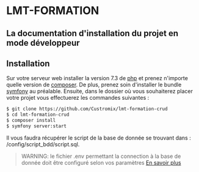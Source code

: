 # LMT-FORMATION
## La documentation d'installation du projet en mode développeur

## Installation

Sur votre serveur web installer la version 7.3 de [php](https://windows.php.net/download/) et prenez n'importe quelle version de [composer](https://getcomposer.org/download/).
De plus, prenez soin d'installer le bundle [symfony](https://symfony.com/download) au préalable.
Ensuite, dans le dossier où vous souhaiterez placer votre projet vous effectuerez les commandes suivantes :
```sh
$ git clone https://github.com/Custromix/lmt-formation-crud
$ cd lmt-formation-crud
$ composer install
$ symfony server:start
```

Il vous faudra récupérer le script de la base de donnée se trouvant dans : /config/script_bdd/script.sql.
> WARNING: le fichier .env permettant la connection à la base de donnée doit être configuré selon vos paramètres
[En savoir plus](https://symfony.com/doc/current/doctrine.html)
